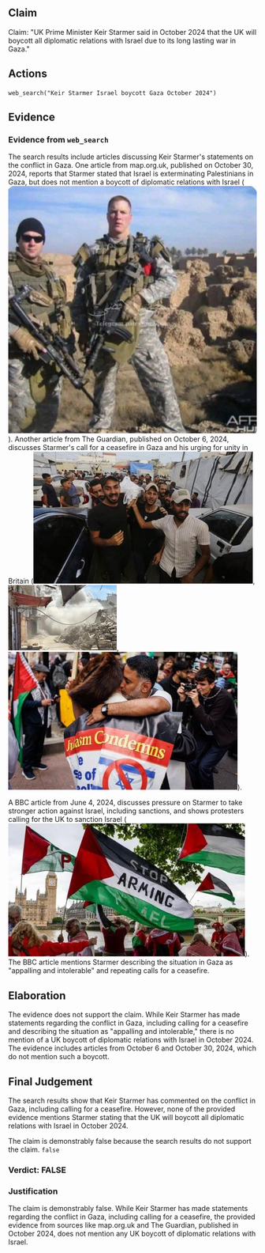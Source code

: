 ## Claim
Claim: "UK Prime Minister Keir Starmer said in October 2024 that the UK will boycott all diplomatic relations with Israel due to its long lasting war in Gaza."

## Actions
```
web_search("Keir Starmer Israel boycott Gaza October 2024")
```

## Evidence
### Evidence from `web_search`
The search results include articles discussing Keir Starmer's statements on the conflict in Gaza. One article from map.org.uk, published on October 30, 2024, reports that Starmer stated that Israel is exterminating Palestinians in Gaza, but does not mention a boycott of diplomatic relations with Israel (![image 1](media/0.jpg)). Another article from The Guardian, published on October 6, 2024, discusses Starmer's call for a ceasefire in Gaza and his urging for unity in Britain (![image 1011](media/2025-07-20_10-08-1753006106-695473.jpg), ![image 1012](media/2025-07-20_10-08-1753006107-233228.jpg), ![image 1010](media/2025-07-20_10-08-1753006104-876764.jpg)).

A BBC article from June 4, 2024, discusses pressure on Starmer to take stronger action against Israel, including sanctions, and shows protesters calling for the UK to sanction Israel (![image 1023](media/2025-07-20_10-08-1753006112-822136.jpg)). The BBC article mentions Starmer describing the situation in Gaza as "appalling and intolerable" and repeating calls for a ceasefire.


## Elaboration
The evidence does not support the claim. While Keir Starmer has made statements regarding the conflict in Gaza, including calling for a ceasefire and describing the situation as "appalling and intolerable," there is no mention of a UK boycott of diplomatic relations with Israel in October 2024. The evidence includes articles from October 6 and October 30, 2024, which do not mention such a boycott.


## Final Judgement
The search results show that Keir Starmer has commented on the conflict in Gaza, including calling for a ceasefire. However, none of the provided evidence mentions Starmer stating that the UK will boycott all diplomatic relations with Israel in October 2024.

The claim is demonstrably false because the search results do not support the claim. `false`


### Verdict: FALSE

### Justification
The claim is demonstrably false. While Keir Starmer has made statements regarding the conflict in Gaza, including calling for a ceasefire, the provided evidence from sources like map.org.uk and The Guardian, published in October 2024, does not mention any UK boycott of diplomatic relations with Israel.
